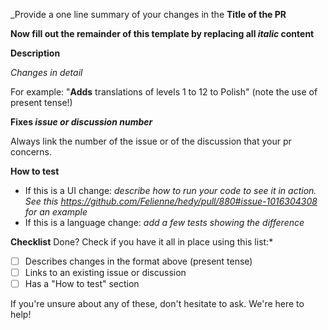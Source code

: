 _Provide a one line summary of your changes in the **Title of the PR**

**Now fill out the remainder of this template by replacing all _italic_ content**

**Description**

_Changes in detail_

For example: "**Adds** translations of levels 1 to 12 to Polish" (note the use of present tense!)

**Fixes _issue or discussion number_**

Always link the number of the issue or of the discussion that your pr concerns.

**How to test**

* If this is a UI change: _describe how to run your code to see it in action. See this https://github.com/Felienne/hedy/pull/880#issue-1016304308 for an example_
* If this is a language change: _add a few tests showing the difference_

**Checklist**
Done? Check if you have it all in place using this list:*
  
- [ ] Describes changes in the format above (present tense)
- [ ] Links to an existing issue or discussion 
- [ ] Has a "How to test" section

If you're unsure about any of these, don't hesitate to ask. We're here to help!
